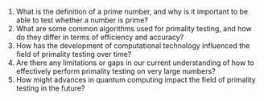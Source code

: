 

1. What is the definition of a prime number, and why is it important to be able to test whether a number is prime?
2. What are some common algorithms used for primality testing, and how do they differ in terms of efficiency and accuracy?
3. How has the development of computational technology influenced the field of primality testing over time?
4. Are there any limitations or gaps in our current understanding of how to effectively perform primality testing on very large numbers?
5. How might advances in quantum computing impact the field of primality testing in the future?